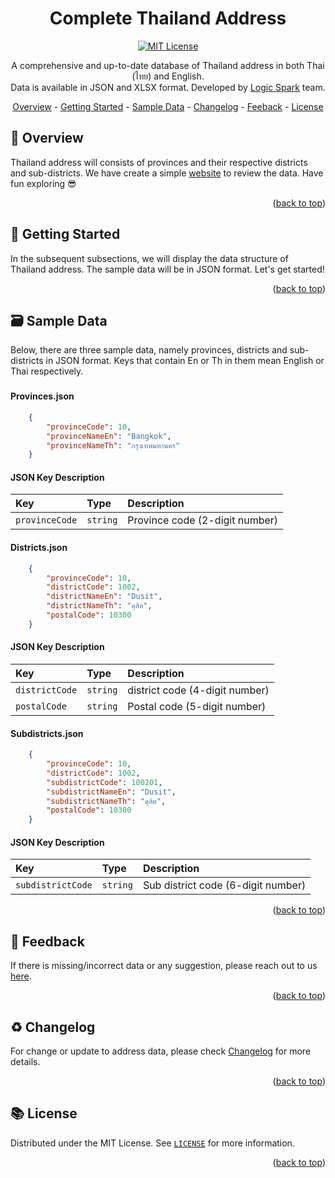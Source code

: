 <div align="center">
	<h1> Complete Thailand Address </h1>

[![MIT License](https://img.shields.io/badge/License-MIT-green.svg)](https://github.com/logicspark/thailand-address-picker-core/blob/main/LICENSE)

<p align=center> 
	A comprehensive and up-to-date database of Thailand address in both Thai (ไทย) and English. <br>
	Data is available in JSON and XLSX format. Developed by <a href="https://logicspark.com">Logic Spark</a> team.
</p>

<a id="readme-top"></a>

</div>

<div align="center">
  <a href="#open_book-overview">Overview</a> - 
  <a href="#rocket-getting-started">Getting Started</a> - 
  <a href="#card_file_box-sample-data">Sample Data</a> -
  <a href="#recycle-changelog">Changelog</a> -
  <a href="#speech_balloon-feedback">Feeback</a> -
  <a href="#books-license">License</a>
</div>


## :open_book: Overview
Thailand address will consists of provinces and their respective districts and sub-districts. We have create a simple [website](www.ctd.logicspark.com) to review the data. Have fun exploring :sunglasses:

<p align="right">(<a href="#readme-top">back to top</a>)</p>


## :rocket: Getting Started
In the subsequent subsections, we will display the data structure of Thailand address. The sample data will be in JSON format. Let's get started!

<p align="right">(<a href="#readme-top">back to top</a>)</p>


## :card_file_box: Sample Data
Below, there are three sample data, namely provinces, districts and sub-districts in JSON format. Keys that contain En or Th in them mean English or Thai respectively.

### <h4>Provinces.json</h4>

```json
	{
		"provinceCode": 10,
		"provinceNameEn": "Bangkok",
		"provinceNameTh": "กรุงเทพมหานคร"
	}
```

#### JSON Key Description

| Key | Type     | Description                       |
| :-------- | :------- | :-------------------------------- |
| `provinceCode`      | `string` | Province code (2-digit number) |


<h4>Districts.json</h4>

```json
	{
		"provinceCode": 10,
		"districtCode": 1002,
		"districtNameEn": "Dusit",
		"districtNameTh": "ดุสิต",
		"postalCode": 10300
	}
```
#### JSON Key Description
| Key | Type     | Description                       |
| :-------- | :------- | :-------------------------------- |
| `districtCode`      | `string` | district code (4-digit number) |
| `postalCode`      | `string` | Postal code (5-digit number) |


<h4>Subdistricts.json</h4>

```json
	{
		"provinceCode": 10,
		"districtCode": 1002,
		"subdistrictCode": 100201,
		"subdistrictNameEn": "Dusit",
		"subdistrictNameTh": "ดุสิต",
		"postalCode": 10300
	}
```
#### JSON Key Description
| Key | Type     | Description                       |
| :-------- | :------- | :-------------------------------- |
| `subdistrictCode`      | `string` | Sub district code (6-digit number) |



<p align="right">(<a href="#readme-top">back to top</a>)</p>
    

## :speech_balloon: Feedback
If there is missing/incorrect data or any suggestion, please reach out to us [here](https://github.com/logicspark/complete-thailand-address/issues/new).


<p align="right">(<a href="#readme-top">back to top</a>)</p>

## :recycle: Changelog
For change or update to address data, please check [Changelog](https://github.com/logicspark/complete-thailand-address/blob/main/CHANGELOG.md) for more details.

<p align="right">(<a href="#readme-top">back to top</a>)</p>


## :books: License

Distributed under the MIT License. See [`LICENSE`](https://github.com/logicspark/complete-thailand-address/blob/main/LICENSE) for more information.
  
<p align="right">(<a href="#readme-top">back to top</a>)</p>

